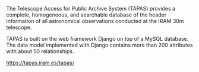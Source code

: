 The Telescope Access for Public Archive System (TAPAS) provides a complete, homogeneous, and searchable database of the header information of all astronomical observations conducted at the IRAM 30m telescope.

TAPAS is built on the web framework Django on top of a MySQL database. The data model implemented with Django contains more than 200 attributes with about 50 relationships.

https://tapas.iram.es/tapas/
